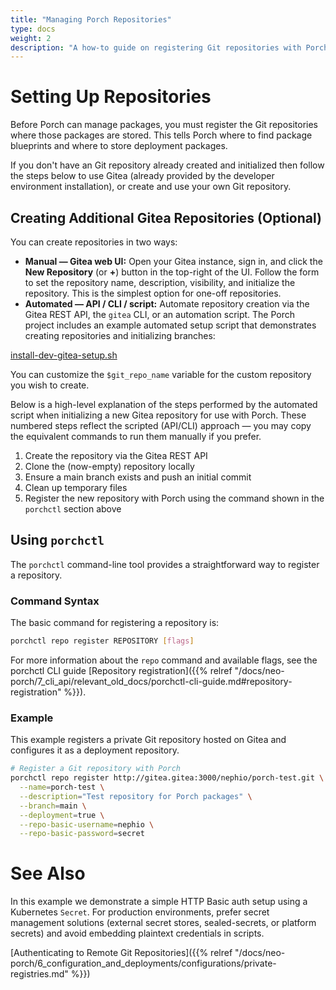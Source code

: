 ```yaml
---
title: "Managing Porch Repositories"
type: docs
weight: 2
description: "A how-to guide on registering Git repositories with Porch"
---
```


# Setting Up Repositories

Before Porch can manage packages, you must register the Git repositories where those packages are stored. This tells Porch where to find package blueprints and where to store deployment packages.

If you don't have an Git repository already created and initialized then follow the steps below to use Gitea (already provided by the developer environment installation), or create and use your own Git repository.

## Creating Additional Gitea Repositories (Optional)

You can create repositories in two ways:

- **Manual — Gitea web UI:** Open your Gitea instance, sign in, and click the **New Repository** (or **+**) button in the top-right of the UI. Follow the form to set the repository name, description, visibility, and initialize the repository. This is the simplest option for one-off repositories.
- **Automated — API / CLI / script:** Automate repository creation via the Gitea REST API, the `gitea` CLI, or an automation script. The Porch project includes an example automated setup script that demonstrates creating repositories and initializing branches:

[install-dev-gitea-setup.sh](https://github.com/nephio-project/porch/blob/23da894a8ef61fea4a4843294f249c3e1817a104/scripts/install-dev-gitea-setup.sh#L82-L100)

You can customize the `$git_repo_name` variable for the custom repository you wish to create.

Below is a high-level explanation of the steps performed by the automated script when initializing a new Gitea repository for use with Porch. These numbered steps reflect the scripted (API/CLI) approach — you may copy the equivalent commands to run them manually if you prefer.

1. Create the repository via the Gitea REST API
2. Clone the (now-empty) repository locally
3. Ensure a main branch exists and push an initial commit
4. Clean up temporary files
5. Register the new repository with Porch using the command shown in the `porchctl` section above

## Using `porchctl`

The `porchctl` command-line tool provides a straightforward way to register a repository.

### Command Syntax

The basic command for registering a repository is:

```bash
porchctl repo register REPOSITORY [flags]
```

For more information about the `repo` command and available flags, see the porchctl CLI guide [Repository registration]({{% relref "/docs/neo-porch/7_cli_api/relevant_old_docs/porchctl-cli-guide.md#repository-registration" %}}).

### Example

This example registers a private Git repository hosted on Gitea and configures it as a deployment repository.

```bash
# Register a Git repository with Porch
porchctl repo register http://gitea.gitea:3000/nephio/porch-test.git \
  --name=porch-test \
  --description="Test repository for Porch packages" \
  --branch=main \
  --deployment=true \
  --repo-basic-username=nephio \
  --repo-basic-password=secret
```

# See Also

In this example we demonstrate a simple HTTP Basic auth setup using a Kubernetes `Secret`. For production environments, prefer secret management solutions (external secret stores, sealed-secrets, or platform secrets) and avoid embedding plaintext credentials in scripts.

[Authenticating to Remote Git Repositories]({{% relref "/docs/neo-porch/6_configuration_and_deployments/configurations/private-registries.md" %}})
